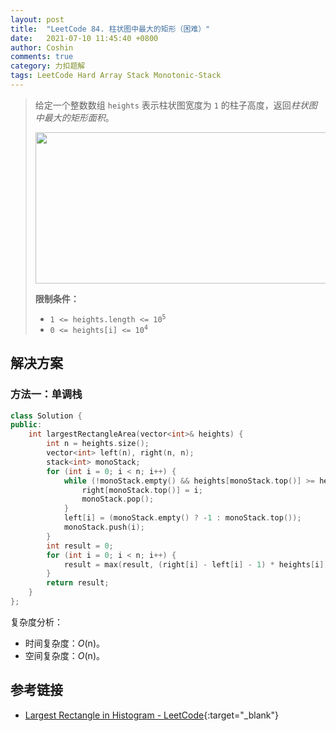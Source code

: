 ```yaml
---
layout: post
title:  "LeetCode 84. 柱状图中最大的矩形（困难）"
date:   2021-07-10 11:45:40 +0800
author: Coshin
comments: true
category: 力扣题解
tags: LeetCode Hard Array Stack Monotonic-Stack
---
```

> 给定一个整数数组 `heights` 表示柱状图宽度为 `1` 的柱子高度，返回*柱状图中最大的矩形面积*。
> 
> <img alt="" src="https://assets.leetcode.com/uploads/2021/01/04/histogram.jpg" style="width: 522px; height: 242px;">
> 
> **限制条件：**
> 
> * <code>1 <= heights.length <= 10<sup>5</sup></code>
> * <code>0 <= heights[i] <= 10<sup>4</sup></code>

## 解决方案

### 方法一：单调栈

```cpp
class Solution {
public:
    int largestRectangleArea(vector<int>& heights) {
        int n = heights.size();
        vector<int> left(n), right(n, n);
        stack<int> monoStack;
        for (int i = 0; i < n; i++) {
            while (!monoStack.empty() && heights[monoStack.top()] >= heights[i]) {
                right[monoStack.top()] = i;
                monoStack.pop();
            }
            left[i] = (monoStack.empty() ? -1 : monoStack.top());
            monoStack.push(i);
        }
        int result = 0;
        for (int i = 0; i < n; i++) {
            result = max(result, (right[i] - left[i] - 1) * heights[i]);
        }
        return result;
    }
};
```

复杂度分析：
* 时间复杂度：*O*(n)。
* 空间复杂度：*O*(n)。

## 参考链接

* [Largest Rectangle in Histogram - LeetCode](https://leetcode.com/problems/largest-rectangle-in-histogram/){:target="_blank"}
